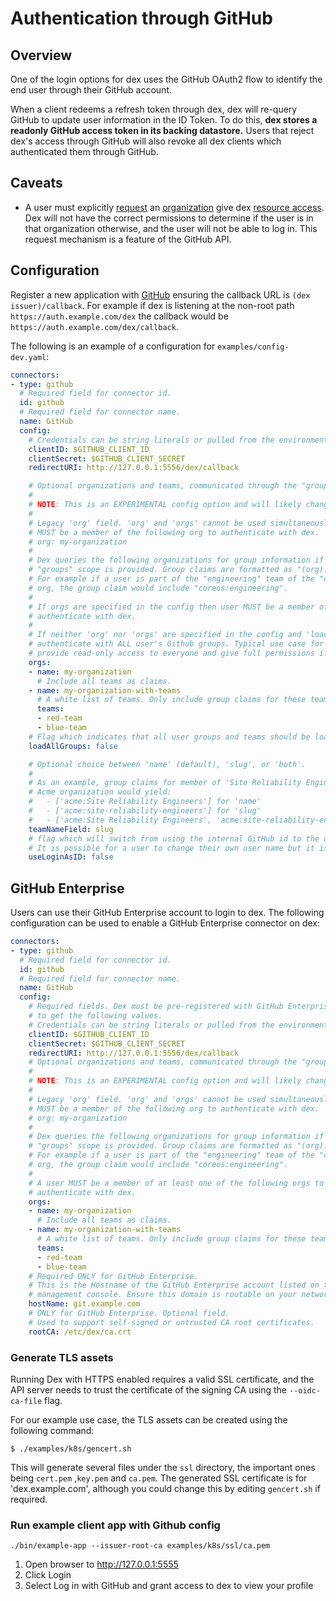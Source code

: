 # Authentication through GitHub

## Overview

One of the login options for dex uses the GitHub OAuth2 flow to identify the end user through their GitHub account.

When a client redeems a refresh token through dex, dex will re-query GitHub to update user information in the ID Token. To do this, __dex stores a readonly GitHub access token in its backing datastore.__ Users that reject dex's access through GitHub will also revoke all dex clients which authenticated them through GitHub.

## Caveats

* A user must explicitly [request][github-request-org-access] an [organization][github-orgs] give dex [resource access][github-approve-org-access]. Dex will not have the correct permissions to determine if the user is in that organization otherwise, and the user will not be able to log in. This request mechanism is a feature of the GitHub API.

## Configuration

Register a new application with [GitHub][github-oauth2] ensuring the callback URL is `(dex issuer)/callback`. For example if dex is listening at the non-root path `https://auth.example.com/dex` the callback would be `https://auth.example.com/dex/callback`.

The following is an example of a configuration for `examples/config-dev.yaml`:

```yaml
connectors:
- type: github
  # Required field for connector id.
  id: github
  # Required field for connector name.
  name: GitHub
  config:
    # Credentials can be string literals or pulled from the environment.
    clientID: $GITHUB_CLIENT_ID
    clientSecret: $GITHUB_CLIENT_SECRET
    redirectURI: http://127.0.0.1:5556/dex/callback

    # Optional organizations and teams, communicated through the "groups" scope.
    #
    # NOTE: This is an EXPERIMENTAL config option and will likely change.
    #
    # Legacy 'org' field. 'org' and 'orgs' cannot be used simultaneously. A user
    # MUST be a member of the following org to authenticate with dex.
    # org: my-organization
    #
    # Dex queries the following organizations for group information if the
    # "groups" scope is provided. Group claims are formatted as "(org):(team)".
    # For example if a user is part of the "engineering" team of the "coreos"
    # org, the group claim would include "coreos:engineering".
    #
    # If orgs are specified in the config then user MUST be a member of at least one of the specified orgs to
    # authenticate with dex.
    #
    # If neither 'org' nor 'orgs' are specified in the config and 'loadAllGroups' setting set to true then user
    # authenticate with ALL user's Github groups. Typical use case for this setup:
    # provide read-only access to everyone and give full permissions if user has 'my-organization:admins-team' group claim.  
    orgs:
    - name: my-organization
      # Include all teams as claims.
    - name: my-organization-with-teams
      # A white list of teams. Only include group claims for these teams.
      teams:
      - red-team
      - blue-team
    # Flag which indicates that all user groups and teams should be loaded.
    loadAllGroups: false

    # Optional choice between 'name' (default), 'slug', or 'both'.
    #
    # As an example, group claims for member of 'Site Reliability Engineers' in
    # Acme organization would yield:
    #   - ['acme:Site Reliability Engineers'] for 'name'
    #   - ['acme:site-reliability-engineers'] for 'slug'
    #   - ['acme:Site Reliability Engineers', 'acme:site-reliability-engineers'] for 'both'
    teamNameField: slug
    # flag which will switch from using the internal GitHub id to the users handle (@mention) as the user id.
    # It is possible for a user to change their own user name but it is very rare for them to do so
    useLoginAsID: false
```

## GitHub Enterprise

Users can use their GitHub Enterprise account to login to dex. The following configuration can be used to enable a GitHub Enterprise connector on dex:

```yaml
connectors:
- type: github
  # Required field for connector id.
  id: github
  # Required field for connector name.
  name: GitHub
  config:
    # Required fields. Dex must be pre-registered with GitHub Enterprise
    # to get the following values.
    # Credentials can be string literals or pulled from the environment.
    clientID: $GITHUB_CLIENT_ID
    clientSecret: $GITHUB_CLIENT_SECRET
    redirectURI: http://127.0.0.1:5556/dex/callback
    # Optional organizations and teams, communicated through the "groups" scope.
    #
    # NOTE: This is an EXPERIMENTAL config option and will likely change.
    #
    # Legacy 'org' field. 'org' and 'orgs' cannot be used simultaneously. A user
    # MUST be a member of the following org to authenticate with dex.
    # org: my-organization
    #
    # Dex queries the following organizations for group information if the
    # "groups" scope is provided. Group claims are formatted as "(org):(team)".
    # For example if a user is part of the "engineering" team of the "coreos"
    # org, the group claim would include "coreos:engineering".
    #
    # A user MUST be a member of at least one of the following orgs to
    # authenticate with dex.
    orgs:
    - name: my-organization
      # Include all teams as claims.
    - name: my-organization-with-teams
      # A white list of teams. Only include group claims for these teams.
      teams:
      - red-team
      - blue-team
    # Required ONLY for GitHub Enterprise.
    # This is the Hostname of the GitHub Enterprise account listed on the
    # management console. Ensure this domain is routable on your network.
    hostName: git.example.com
    # ONLY for GitHub Enterprise. Optional field.
    # Used to support self-signed or untrusted CA root certificates.
    rootCA: /etc/dex/ca.crt
```

### Generate TLS assets

Running Dex with HTTPS enabled requires a valid SSL certificate, and the API server needs to trust the certificate of the signing CA using the `--oidc-ca-file` flag.

For our example use case, the TLS assets can be created using the following command:

```
$ ./examples/k8s/gencert.sh 
```

This will generate several files under the `ssl` directory, the important ones being `cert.pem` ,`key.pem` and `ca.pem`. The generated SSL certificate is for 'dex.example.com', although you could change this by editing `gencert.sh` if required.

### Run example client app with Github config

```
./bin/example-app --issuer-root-ca examples/k8s/ssl/ca.pem
```

1. Open browser to http://127.0.0.1:5555
2. Click Login
3. Select Log in with GitHub and grant access to dex to view your profile
                  
[github-oauth2]: https://github.com/settings/applications/new
[github-orgs]: https://developer.github.com/v3/orgs/
[github-request-org-access]: https://help.github.com/articles/requesting-organization-approval-for-oauth-apps/
[github-approve-org-access]: https://help.github.com/articles/approving-oauth-apps-for-your-organization/
